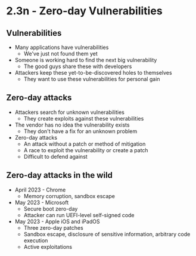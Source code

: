 # 2.3n - Zero-day Vulnerabilities
## Vulnerabilities
- Many applications have vulnerabilities
	- We've just not found them yet
- Someone is working hard to find the next big vulnerability
	- The good guys share these with developers
- Attackers keep these yet-to-be-discovered holes to themselves
	- They want to use these vulnerabilities for personal gain
## Zero-day attacks
- Attackers search for unknown vulnerabilities
	- They create exploits against these vulnerabilities
- The vendor has no idea the vulnerability exists
	- They don't have a fix for an unknown problem
- Zero-day attacks
	- An attack without a patch or method of mitigation
	- A race to exploit the vulnerability or create a patch
	- Difficult to defend against
## Zero-day attacks in the wild
- April 2023 - Chrome
	- Memory corruption, sandbox escape
- May 2023 - Microsoft
	- Secure boot zero-day
	- Attacker can run UEFI-level self-signed code
- May 2023 - Apple iOS and iPadOS
	- Three zero-day patches
	- Sandbox escape, disclosure of sensitive information, arbitrary code execution
	- Active exploitations
